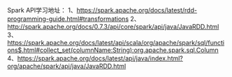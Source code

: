 Spark API学习地址：
1、https://spark.apache.org/docs/latest/rdd-programming-guide.html#transformations
2、http://spark.apache.org/docs/0.7.3/api/core/spark/api/java/JavaRDD.html
3、https://spark.apache.org/docs/latest/api/scala/org/apache/spark/sql/functions$.html#collect_set(columnName:String):org.apache.spark.sql.Column
4、https://spark.apache.org/docs/latest/api/java/index.html?org/apache/spark/api/java/JavaRDD.html
